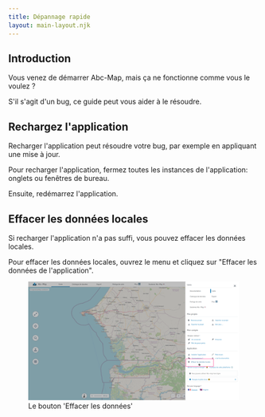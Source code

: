 ```yaml
---
title: Dépannage rapide
layout: main-layout.njk
---
```


## Introduction

Vous venez de démarrer Abc-Map, mais ça ne fonctionne comme vous le voulez ?

S'il s'agit d'un bug, ce guide peut vous aider à le résoudre.

## Rechargez l'application

Recharger l'application peut résoudre votre bug, par exemple en appliquant une mise à jour.

Pour recharger l'application, fermez toutes les instances de l'application: onglets ou fenêtres de bureau.

Ensuite, redémarrez l'application.

## Effacer les données locales

Si recharger l'application n'a pas suffi, vous pouvez effacer les données locales.

Pour effacer les données locales, ouvrez le menu et cliquez sur "Effacer les données de l'application".

<figure class="figure">
    <img src="screenshot-1.png" alt="Le bouton 'Effacer les données'">
    <figcaption>Le bouton 'Effacer les données'</figcaption>
</figure>
